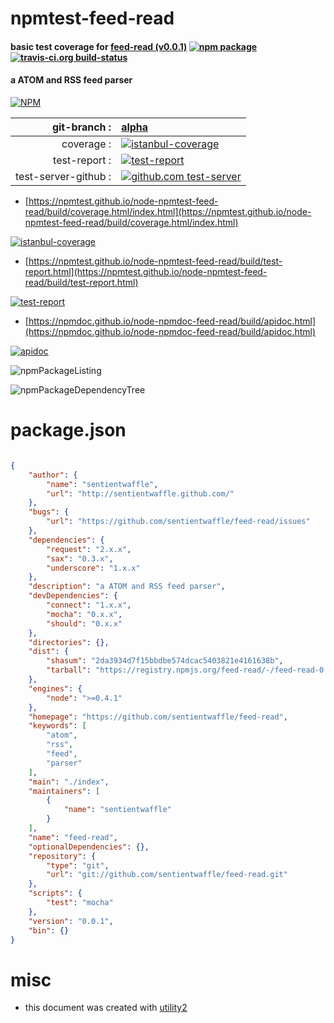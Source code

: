 # npmtest-feed-read

#### basic test coverage for  [feed-read (v0.0.1)](https://github.com/sentientwaffle/feed-read)  [![npm package](https://img.shields.io/npm/v/npmtest-feed-read.svg?style=flat-square)](https://www.npmjs.org/package/npmtest-feed-read) [![travis-ci.org build-status](https://api.travis-ci.org/npmtest/node-npmtest-feed-read.svg)](https://travis-ci.org/npmtest/node-npmtest-feed-read)

#### a ATOM and RSS feed parser

[![NPM](https://nodei.co/npm/feed-read.png?downloads=true&downloadRank=true&stars=true)](https://www.npmjs.com/package/feed-read)

| git-branch : | [alpha](https://github.com/npmtest/node-npmtest-feed-read/tree/alpha)|
|--:|:--|
| coverage : | [![istanbul-coverage](https://npmtest.github.io/node-npmtest-feed-read/build/coverage.badge.svg)](https://npmtest.github.io/node-npmtest-feed-read/build/coverage.html/index.html)|
| test-report : | [![test-report](https://npmtest.github.io/node-npmtest-feed-read/build/test-report.badge.svg)](https://npmtest.github.io/node-npmtest-feed-read/build/test-report.html)|
| test-server-github : | [![github.com test-server](https://npmtest.github.io/node-npmtest-feed-read/GitHub-Mark-32px.png)](https://npmtest.github.io/node-npmtest-feed-read/build/app/index.html) | | build-artifacts : | [![build-artifacts](https://npmtest.github.io/node-npmtest-feed-read/glyphicons_144_folder_open.png)](https://github.com/npmtest/node-npmtest-feed-read/tree/gh-pages/build)|

- [https://npmtest.github.io/node-npmtest-feed-read/build/coverage.html/index.html](https://npmtest.github.io/node-npmtest-feed-read/build/coverage.html/index.html)

[![istanbul-coverage](https://npmtest.github.io/node-npmtest-feed-read/build/screenCapture.buildCi.browser.%252Ftmp%252Fbuild%252Fcoverage.lib.html.png)](https://npmtest.github.io/node-npmtest-feed-read/build/coverage.html/index.html)

- [https://npmtest.github.io/node-npmtest-feed-read/build/test-report.html](https://npmtest.github.io/node-npmtest-feed-read/build/test-report.html)

[![test-report](https://npmtest.github.io/node-npmtest-feed-read/build/screenCapture.buildCi.browser.%252Ftmp%252Fbuild%252Ftest-report.html.png)](https://npmtest.github.io/node-npmtest-feed-read/build/test-report.html)

- [https://npmdoc.github.io/node-npmdoc-feed-read/build/apidoc.html](https://npmdoc.github.io/node-npmdoc-feed-read/build/apidoc.html)

[![apidoc](https://npmdoc.github.io/node-npmdoc-feed-read/build/screenCapture.buildCi.browser.%252Ftmp%252Fbuild%252Fapidoc.html.png)](https://npmdoc.github.io/node-npmdoc-feed-read/build/apidoc.html)

![npmPackageListing](https://npmtest.github.io/node-npmtest-feed-read/build/screenCapture.npmPackageListing.svg)

![npmPackageDependencyTree](https://npmtest.github.io/node-npmtest-feed-read/build/screenCapture.npmPackageDependencyTree.svg)



# package.json

```json

{
    "author": {
        "name": "sentientwaffle",
        "url": "http://sentientwaffle.github.com/"
    },
    "bugs": {
        "url": "https://github.com/sentientwaffle/feed-read/issues"
    },
    "dependencies": {
        "request": "2.x.x",
        "sax": "0.3.x",
        "underscore": "1.x.x"
    },
    "description": "a ATOM and RSS feed parser",
    "devDependencies": {
        "connect": "1.x.x",
        "mocha": "0.x.x",
        "should": "0.x.x"
    },
    "directories": {},
    "dist": {
        "shasum": "2da3934d7f15bbdbe574dcac5403821e4161638b",
        "tarball": "https://registry.npmjs.org/feed-read/-/feed-read-0.0.1.tgz"
    },
    "engines": {
        "node": ">=0.4.1"
    },
    "homepage": "https://github.com/sentientwaffle/feed-read",
    "keywords": [
        "atom",
        "rss",
        "feed",
        "parser"
    ],
    "main": "./index",
    "maintainers": [
        {
            "name": "sentientwaffle"
        }
    ],
    "name": "feed-read",
    "optionalDependencies": {},
    "repository": {
        "type": "git",
        "url": "git://github.com/sentientwaffle/feed-read.git"
    },
    "scripts": {
        "test": "mocha"
    },
    "version": "0.0.1",
    "bin": {}
}
```



# misc
- this document was created with [utility2](https://github.com/kaizhu256/node-utility2)
